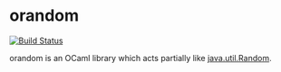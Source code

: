 # orandom
[![Build Status][]][CI Results]

orandom is an OCaml library which acts partially like [java.util.Random][].

[Build Status]: https://travis-ci.org/r6eve/orandom.svg?branch=master
[CI Results]: https://travis-ci.org/r6eve/orandom
[java.util.Random]: https://docs.oracle.com/javase/10/docs/api/java/util/Random.html
